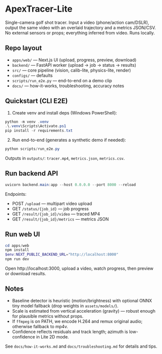 # ApexTracer-Lite

 Single-camera golf shot tracer. Input a video (phone/action cam/DSLR), output the same video with an overlaid trajectory and a metrics JSON/CSV. No external sensors or props; everything inferred from video. Runs locally.

 ## Repo layout
 - `apps/web/` — Next.js UI (upload, progress, preview, download)
 - `backend/` — FastAPI worker (upload → job → status → results)
 - `src/` — core pipeline (vision, calib-lite, physics-lite, render)
 - `configs/` — defaults
 - `scripts/run_e2e.py` — end-to-end on a demo clip
 - `docs/` — how-it-works, troubleshooting, accuracy notes

 ## Quickstart (CLI E2E)
 1) Create venv and install deps (Windows PowerShell):
 ```powershell
 python -m venv .venv
 .\.venv\Scripts\Activate.ps1
 pip install -r requirements.txt
 ```
 2) Run end-to-end (generates a synthetic demo if needed):
 ```powershell
 python scripts/run_e2e.py
 ```
 Outputs in `outputs/`: `tracer.mp4`, `metrics.json`, `metrics.csv`.

 ## Run backend API
 ```powershell
 uvicorn backend.main:app --host 0.0.0.0 --port 8000 --reload
 ```
 Endpoints:
 - POST `/upload` — multipart video upload
 - GET `/status/{job_id}` — job progress
 - GET `/result/{job_id}/video` — traced MP4
 - GET `/result/{job_id}/metrics` — metrics JSON

 ## Run web UI
 ```powershell
 cd apps/web
 npm install
 $env:NEXT_PUBLIC_BACKEND_URL="http://localhost:8000"
 npm run dev
 ```
 Open http://localhost:3000, upload a video, watch progress, then preview or download results.

 ## Notes
 - Baseline detector is heuristic (motion/brightness) with optional ONNX tiny model fallback (drop weights in `assets/models/`).
 - Scale is estimated from vertical acceleration (gravity) — robust enough for plausible metrics without props.
 - If `ffmpeg` is on PATH, we encode H.264 and remux original audio; otherwise fallback to mp4v.
 - Confidence reflects residuals and track length; azimuth is low-confidence in Lite 2D mode.

 See `docs/how-it-works.md` and `docs/troubleshooting.md` for details and tips.
